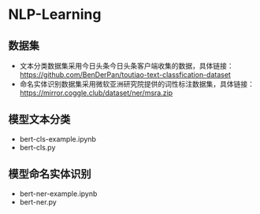 # NLP-Learning

## 数据集
- 文本分类数据集采用今日头条今日头条客户端收集的数据，具体链接：https://github.com/BenDerPan/toutiao-text-classfication-dataset
- 命名实体识别数据集采用微软亚洲研究院提供的词性标注数据集，具体链接：https://mirror.coggle.club/dataset/ner/msra.zip

## 模型文本分类
- bert-cls-example.ipynb
- bert-cls.py

## 模型命名实体识别
- bert-ner-example.ipynb
- bert-ner.py
